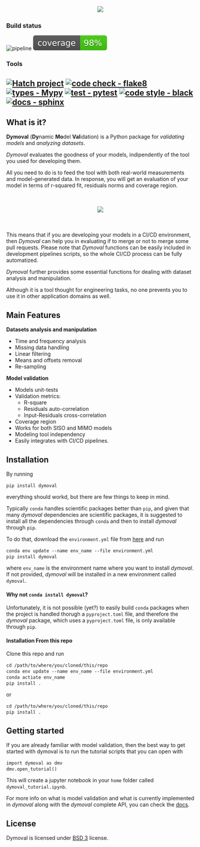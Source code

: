 <div align="center">

<img src="https://github.com/VolvoGroup/dymoval/blob/main/docs/source/DymovalLogo.svg" data-canonical-src="[https://github.com/VolvoGroup/dymoval/blob/main/docs/source/DymovalLogo.svg](https://github.com/VolvoGroup/dymoval/blob/main/docs/source/DymovalLogo.svg)" width="800" class="center" />


</div>

### Build status
![pipeline](https://github.com/VolvoGroup/dymoval/actions/workflows/pipeline.yml/badge.svg)
![coverage badge](./coverage.svg)

### Tools
[![Hatch project](https://img.shields.io/badge/build-hatch-4051b5.svg)](https://github.com/pypa/hatch) 
[![code check - flake8](https://img.shields.io/badge/checks-flake8-green.svg)](https://pypi.org/project/flake8)
[![types - Mypy](https://img.shields.io/badge/types-mypy-orange.svg)](https://github.com/python/mypy) 
[![test - pytest](https://img.shields.io/badge/tests-pytest-brightgreen.svg)](https://github.com/pytest-dev/pytest)
[![code style - black](https://img.shields.io/badge/code%20style-black-000000.svg)](https://github.com/psf/black) 
[![docs - sphinx](https://img.shields.io/badge/docs-sphinx-blue.svg)](https://github.com/sphinx-doc/sphinx)
-----

## What is it?

**Dymoval**  (**Dy**namic **Mo**del **Val**idation) is a Python package for  *validating models* and *analyzing datasets*. 

*Dymoval* evaluates the goodness of your models, indipendently of the tool you used for developing them.

All you need to do is to feed the tool with both real-world measurements and model-generated data. 
In response, you will get an evaluation of your model in terms of r-squared fit, residuals norms and coverage region.


<div align="center" >
	<br>
	<br>
<img src="https://github.com/VolvoGroup/dymoval/blob/main/docs/source/DymovalNutshell.svg" data-canonical-src="[https://github.com/VolvoGroup/dymoval/blob/main/docs/source/DymovalNutshell.svg](https://github.com/VolvoGroup/dymoval/blob/main/docs/source/DymovalNutshell.svg)" width="800" class="center"  />
	<br>
	<br>
	<br>
</div>


This means that if you are developing your models in a CI/CD environment, then *Dymoval* can help you in evaluating if to merge or not to merge some pull requests.
Please note that *Dymoval* functions can be easily included in development pipelines scripts, so the whole CI/CD process can be fully automatized.


*Dymoval* further provides some essential functions for dealing with dataset analysis and manipulation.  

Although it is a tool thought for engineering tasks, no one prevents you to use it in other application domains as well. 



## Main Features

 **Datasets analysis and manipulation**
- Time and frequency analysis 
- Missing data handling
- Linear filtering
- Means and offsets removal
- Re-sampling

**Model validation**

- Models unit-tests
- Validation metrics:
	- R-square
	- Residuals auto-correlation
	- Input-Residuals cross-correlation 
- Coverage region
- Works for both SISO and MIMO models
- Modeling tool independency
- Easily integrates with CI/CD pipelines.


## Installation
By running 

    pip install dymoval

everything should workd, but there are few things to keep in mind.

Typically `conda` handles scientific packages better than `pip`, and given that many *dymoval* dependencies are scientific packages, it is suggested to install all the dependencies through `conda` and then to install *dymoval* through `pip`.

To do that, download the `environment.yml` file from [here](https://github.com/VolvoGroup/dymoval/blob/main/environment.yml) and run 

    conda env update --name env_name --file environment.yml
    pip install dymoval

where `env_name` is the environment name where you want to install *dymoval*.
If not provided, *dymoval* will be installed in a new environment called `dymoval`.

#### Why not `conda install dymoval`?
Unfortunately, it is not possible (yet?) to easily build `conda` packages when the project is handled thorugh a `pyproject.toml` file, and therefore the *dymoval* package, which uses a `pyproject.toml` file, is only available through `pip`.


#### Installation From this repo
Clone this repo and run

	cd /path/to/where/you/cloned/this/repo
	conda env update --name env_name --file environment.yml
    conda actiate env_name
	pip install .

or 

	cd /path/to/where/you/cloned/this/repo
	pip install .


## Getting started

If you are already familiar with model validation, then the best way to get started with dymoval is to run the tutorial scripts that you can open with

	import dymoval as dmv
	dmv.open_tutorial()


This will create a jupyter notebook in your `home` folder called `dymoval_tutorial.ipynb`.

For more info on what is model validation and what is currently implemented in *dymoval* along with the *dymoval* complete API, you can check the [docs](https://volvogroup.github.io/dymoval/). 


## License
Dymoval is licensed under [BSD 3](https://github.com/VolvoGroup/dymoval/blob/main/LICENSE) license.
